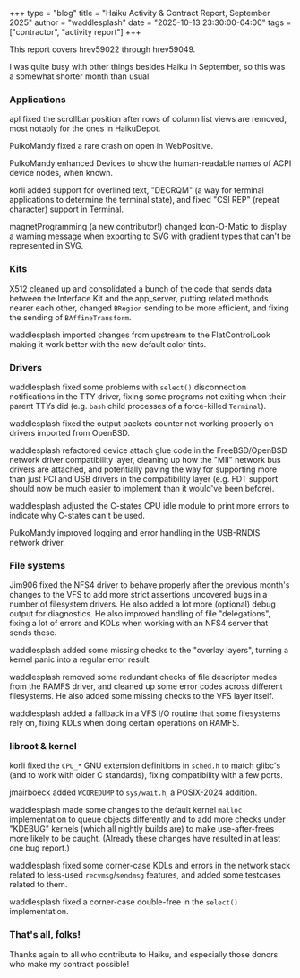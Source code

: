 +++
type = "blog"
title = "Haiku Activity & Contract Report, September 2025"
author = "waddlesplash"
date = "2025-10-13 23:30:00-04:00"
tags = ["contractor", "activity report"]
+++

This report covers hrev59022 through hrev59049.

I was quite busy with other things besides Haiku in September, so this was a somewhat shorter month than usual.

<!--more-->

### Applications

apl fixed the scrollbar position after rows of column list views are removed, most notably for the ones in HaikuDepot.

PulkoMandy fixed a rare crash on open in WebPositive.

PulkoMandy enhanced Devices to show the human-readable names of ACPI device nodes, when known.

korli added support for overlined text, "DECRQM" (a way for terminal applications to determine the terminal state), and fixed "CSI REP" (repeat character) support in Terminal.

magnetProgramming (a new contributor!) changed Icon-O-Matic to display a warning message when exporting to SVG with gradient types that can't be represented in SVG.

### Kits

X512 cleaned up and consolidated a bunch of the code that sends data between the Interface Kit and the app_server, putting related methods nearer each other, changed `BRegion` sending to be more efficient, and fixing the sending of `BAffineTransform`.

waddlesplash imported changes from upstream to the FlatControlLook making it work better with the new default color tints.

### Drivers

waddlesplash fixed some problems with `select()` disconnection notifications in the TTY driver, fixing some programs not exiting when their parent TTYs did (e.g. `bash` child processes of a force-killed `Terminal`).

waddlesplash fixed the output packets counter not working properly on drivers imported from OpenBSD.

waddlesplash refactored device attach glue code in the FreeBSD/OpenBSD network driver compatibility layer, cleaning up how the "MII" network bus drivers are attached, and potentially paving the way for supporting more than just PCI and USB drivers in the compatibility layer (e.g. FDT support should now be much easier to implement than it would've been before).

waddlesplash adjusted the C-states CPU idle module to print more errors to indicate why C-states can't be used.

PulkoMandy improved logging and error handling in the USB-RNDIS network driver.

### File systems

Jim906 fixed the NFS4 driver to behave properly after the previous month's changes to the VFS to add more strict assertions uncovered bugs in a number of filesystem drivers. He also added a lot more (optional) debug output for diagnostics. He also improved handling of file "delegations", fixing a lot of errors and KDLs when working with an NFS4 server that sends these.

waddlesplash added some missing checks to the "overlay layers", turning a kernel panic into a regular error result.

waddlesplash removed some redundant checks of file descriptor modes from the RAMFS driver, and cleaned up some error codes across different filesystems. He also added some missing checks to the VFS layer itself.

waddlesplash added a fallback in a VFS I/O routine that some filesystems rely on, fixing KDLs when doing certain operations on RAMFS.

### libroot & kernel

korli fixed the `CPU_*` GNU extension definitions in `sched.h` to match glibc's (and to work with older C standards), fixing compatibility with a few ports.

jmairboeck added `WCOREDUMP` to `sys/wait.h`, a POSIX-2024 addition.

waddlesplash made some changes to the default kernel `malloc` implementation to queue objects differently and to add more checks under "KDEBUG" kernels (which all nightly builds are) to make use-after-frees more likely to be caught. (Already these changes have resulted in at least one bug report.)

waddlesplash fixed some corner-case KDLs and errors in the network stack related to less-used `recvmsg`/`sendmsg` features, and added some testcases related to them.

waddlesplash fixed a corner-case double-free in the `select()` implementation.

### That's all, folks!

Thanks again to all who contribute to Haiku, and especially those donors who make my contract possible!
